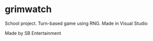 # grimwatch
School project. Turn-based game using RNG. Made in Visual Studio

Made by SB Entertainment
